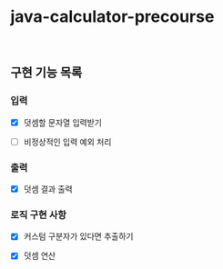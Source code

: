 # java-calculator-precourse

<br>

## 구현 기능 목록


### 입력
- [X] 덧셈할 문자열 입력받기
- [ ] 비정상적인 입력 예외 처리


### 출력
- [X] 덧셈 결과 출력



### 로직 구현 사항
- [X] 커스텀 구분자가 있다면 추출하기
- [X] 덧셈 연산

